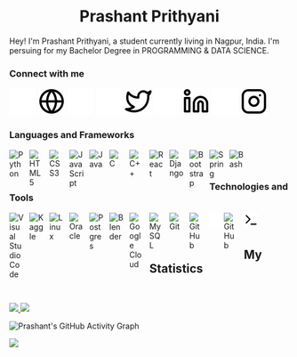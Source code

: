 <h1 align="center">
  <b>Prashant Prithyani</b>
</h1>

Hey! I'm Prashant Prithyani, a student currently living in Nagpur, India. I'm persuing for my  Bachelor Degree in PROGRAMMING & DATA SCIENCE.
<br>

<!--<div align="center">
  <a href="https://open.spotify.com/user/31xd254yr4en3edg5wdpogkurmpi
">
    <img src="https://readme-spotify-tingz.vercel.app/api/now-playing">
  </a>
</div>-->


### Connect with me

[![website](./img/globe-dark.svg)](https://github.com/yellowflash1777#gh-dark-mode-only)
[![website](./img/globe-light.svg)](https://github.com/yellowflash1777#gh-light-mode-only)
[![website](./img/gmail-dark.svg)](mailto:[prithyanipd@rknec.edu)
[![website](./img/twitter-dark.svg)](https://twitter.com/portgsxdxace#gh-dark-mode-only)
[![website](./img/twitter-light.svg)](https://twitter.com/portgsxdxace#gh-light-mode-only)
[![website](./img/linkedin-dark.svg)](https://linkedin.com/in/prashant-prithyani-b527ba1b5#gh-dark-mode-only)
[![website](./img/linkedin-light.svg)](https://linkedin.com/prashant-prithyani-b527ba1b5#gh-light-mode-only)
[![website](./img/instagram-dark.svg)](https://instagram.com/prashant.prithyani#gh-dark-mode-only)
[![website](./img/instagram-light.svg)](https://instagram.com/prashant.prithyani#gh-light-mode-only)
<!--[![website](./img/youtube-dark.svg)](https://youtube.com/codestackr#gh-dark-mode-only)
[![website](./img/youtube-light.svg)](https://youtube.com/codestackr#gh-light-mode-only)-->

### Languages and Frameworks 

<img align="left" alt="Python" width="26px" src="https://cdn.jsdelivr.net/gh/devicons/devicon/icons/python/python-original.svg" style="padding-right:10px;" />
<img align="left" alt="HTML5" width="26px" src="https://cdn.jsdelivr.net/gh/devicons/devicon/icons/html5/html5-original.svg" style="padding-right:10px;" />
<img align="left" alt="CSS3" width="26px" src="https://cdn.jsdelivr.net/gh/devicons/devicon/icons/css3/css3-original.svg" style="padding-right:10px;" />
<img align="left" alt="JavaScript" width="26px" src="https://cdn.jsdelivr.net/gh/devicons/devicon/icons/javascript/javascript-original.svg" style="padding-right:10px;" />
<img align="left" alt="Java" width="26px" src="https://cdn.jsdelivr.net/gh/devicons/devicon/icons/java/java-original.svg" style="padding-right:10px;" />
<img align="left" alt="C" width="26px" src="https://cdn.jsdelivr.net/gh/devicons/devicon/icons/c/c-original.svg" style="padding-right:10px;" />
<img align="left" alt="C++" width="26px" src="https://cdn.jsdelivr.net/gh/devicons/devicon/icons/cplusplus/cplusplus-original.svg" style="padding-right:10px;" />
<img align="left" alt="React" width="26px" src="https://cdn.jsdelivr.net/gh/devicons/devicon/icons/react/react-original.svg" style="padding-right:10px;" />
<img align="left" alt="Django" width="26px" src="https://cdn.jsdelivr.net/gh/devicons/devicon/icons/django/django-plain.svg" style="padding-right:10px;" />
<img align="left" alt="Bootstrap" width="26px" src="https://cdn.jsdelivr.net/gh/devicons/devicon/icons/bootstrap/bootstrap-original.svg" style="padding-right:10px;" />
<img align="left" alt="Spring" width="26px" src="https://cdn.jsdelivr.net/gh/devicons/devicon/icons/spring/spring-original-wordmark.svg" style="padding-right:10px;" />
<img align="left" alt="Bash" width="26px" src="https://cdn.jsdelivr.net/gh/devicons/devicon/icons/bash/bash-original.svg"  style="padding-right:10px;" />

<br>
<br>

### Technologies and Tools



<img align="left" alt="Visual Studio Code" width="26px" src="https://cdn.jsdelivr.net/gh/devicons/devicon/icons/vscode/vscode-original.svg" style="padding-right:10px;" />


<img align="left" alt="Kaggle" width="26px" src="https://cdn.jsdelivr.net/gh/devicons/devicon/icons/kaggle/kaggle-original-wordmark.svg" style="padding-right:10px;" />


<img align="left" alt="Linux" width="26px" src="https://cdn.jsdelivr.net/gh/devicons/devicon/icons/linux/linux-original.svg" style="padding-right:10px;" />
<img align="left" alt="Oracle" width="26px" src="https://cdn.jsdelivr.net/gh/devicons/devicon/icons/oracle/oracle-original.svg" style="padding-right:10px;" />

<img align="left" alt="Postgres" width="26px" src="https://cdn.jsdelivr.net/gh/devicons/devicon/icons/postgresql/postgresql-original.svg" style="padding-right:10px;" />
<img align="left" alt="Blender" width="26px" src="https://cdn.jsdelivr.net/gh/devicons/devicon/icons/blender/blender-original.svg" style="padding-right:10px;" />



<img align="left" alt="Google Cloud" width="26px" src="https://cdn.jsdelivr.net/gh/devicons/devicon/icons/googlecloud/googlecloud-original.svg" style="padding-right:10px;" />




<img align="left" alt="MySQL" width="26px" src="https://cdn.jsdelivr.net/gh/devicons/devicon/icons/mysql/mysql-original.svg" style="padding-right:10px;" />
<img align="left" alt="Git" width="26px" src="https://cdn.jsdelivr.net/gh/devicons/devicon/icons/git/git-original.svg" style="padding-right:10px;" />
<img align="left" alt="GitHub" width="26px" src="https://user-images.githubusercontent.com/3369400/139447912-e0f43f33-6d9f-45f8-be46-2df5bbc91289.png" style="padding-right:10px;" />
<img align="left" alt="Terminal" width="26px" src="./img/terminal-dark.svg" />
<img align="left" alt="GitHub" width="26px" src="https://user-images.githubusercontent.com/3369400/139448065-39a229ba-4b06-434b-bc67-616e2ed80c8f.png" style="padding-right:10px;" />
<img align="left" alt="Terminal" width="26px" src="./img/terminal-light.svg" />

<br>
<!--
<img align="left" alt="Sass" width="26px" src="https://cdn.jsdelivr.net/gh/devicons/devicon/icons/sass/sass-original.svg" style="padding-right:10px;" />
<img align="left" alt="GraphQL" width="26px" src="https://cdn.jsdelivr.net/gh/devicons/devicon/icons/graphql/graphql-plain.svg" style="padding-right:10px;" />
<img align="left" alt="Node.js" width="26px" src="https://cdn.jsdelivr.net/gh/devicons/devicon/icons/nodejs/nodejs-original.svg" style="padding-right:10px;" />
<img align="left" alt="MongoDB" width="26px" src="https://cdn.jsdelivr.net/gh/devicons/devicon/icons/mongodb/mongodb-original.svg" style="padding-right:10px;" />-->

<br>


<!--![Python](https://img.shields.io/badge/-Python-000?&logo=Python)
![JavaScript](https://img.shields.io/badge/-JavaScript-000?&logo=JavaScript)
![C](https://img.shields.io/badge/-C-000?&logo=C)
![Java](https://img.shields.io/badge/-Java-000?&logo=Java&logoColor=007396)
![C++](https://img.shields.io/badge/-C++-000?&logo=c%2b%2b&logoColor=00599C)
![SQL](https://img.shields.io/badge/-SQL-000?&logo=MySQL)

<br>


<!--
![AWS](https://img.shields.io/badge/-AWS-000?&logo=Amazon-AWS&logoColor=F90)
![Docker](https://img.shields.io/badge/-Docker-000?&logo=Docker)
![Kubernetes](https://img.shields.io/badge/-Kubernetes-000?&logo=Kubernetes)
![Linux](https://img.shields.io/badge/-Linux-000?&logo=Linux)
![Node.js](https://img.shields.io/badge/-Node.js-000?&logo=node.js)
![PyTorch](https://img.shields.io/badge/-PyTorch-000?&logo=PyTorch)
![React](https://img.shields.io/badge/-React-000?&logo=React)
![Redis](https://img.shields.io/badge/-Redis-000?&logo=Redis)
![Spring](https://img.shields.io/badge/-Spring-000?&logo=Spring)
![TensorFlow](https://img.shields.io/badge/-TensorFlow-000?&logo=TensorFlow)-->

<!--<p>
<div align="center">
  <img src="https://img.shields.io/badge/-HTML-c58545?style=for-the-badge&logo=html5&logoColor=c58545&labelColor=282828">
  <img src="https://img.shields.io/badge/-CSS-d1a01f?style=for-the-badge&logo=css3&logoColor=d1a01f&labelColor=282828">
  <img src="https://img.shields.io/badge/-Python-98b982?style=for-the-badge&logo=python&logoColor=98b982&labelColor=282828">
</div>
</p>-->

<!--```python
class PrashantPrithyani():
    
  def __init__(self):
    self.name = "Prashant Prithyani";
    self.username = "yellowflash1777";
    self.location = "Nagpur, India";
    self.twitter = "@portgsace";
    self.web = "";
  
  def __str__(self):
    return self.name
if __name__ == '__main__':
    me = PrashantPrithyani()
```-->


<!--
<div align="center">
  <a href="https://open.spotify.com/user/6s6pbtefezpookh8gwnkko15v">
    <img src="https://spotify-readme-theta-virid.vercel.app/api?scan=true&theme=dark" width="240px">
  </a>
</div>
-->



## My Statistics

<br/>
<p align="left">
  <a href="https://github.com/yellowflash1777">
  <img width="49.5%" src="https://github-readme-stats.vercel.app/api?username=yellowflash1777&show_icons=true&theme=vision-friendly-dark&hide_border=true" />
  <img width="49.5%" src="https://github-readme-streak-stats.herokuapp.com/?user=yellowflash1777&theme=vision-friendly-dark&hide_border=true" />
  
  </a>
</p>

<!--![AkuraDiary's Top Langs](https://github-readme-stats.vercel.app/api/top-langs/?username=yellowflash1777&theme=react-dark&layout=compact)-->




![Prashant's GitHub Activity Graph](https://activity-graph.herokuapp.com/graph?username=yellowflash1777&theme=react-dark&color=ffb000&area=true&area_color=ffb000&bg_color=000000&line=&point=)

<!--trap-->
<a href="https://www.youtube.com/watch?v=dQw4w9WgXcQ"><img src="https://user-images.githubusercontent.com/73097560/115834477-dbab4500-a447-11eb-908a-139a6edaec5c.gif"></a>